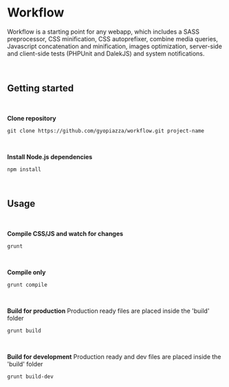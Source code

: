 # Workflow

Workflow is a starting point for any webapp, which includes a SASS preprocessor, CSS minification, CSS autoprefixer, combine media queries, Javascript concatenation and minification, images optimization, server-side and client-side tests (PHPUnit and DalekJS) and system notifications.

<br/>

## Getting started

<br/>

**Clone repository**

```
git clone https://github.com/gyopiazza/workflow.git project-name
```

<br/>

**Install Node.js dependencies**

```
npm install
```

<br/>

## Usage

<br/>

**Compile CSS/JS and watch for changes**

```
grunt
```

<br/>

**Compile only**

```
grunt compile
```

<br/>

**Build for production**
Production ready files are placed inside the 'build' folder

```
grunt build
```

<br/>

**Build for development**
Production ready and dev files are placed inside the 'build' folder

```
grunt build-dev
```
